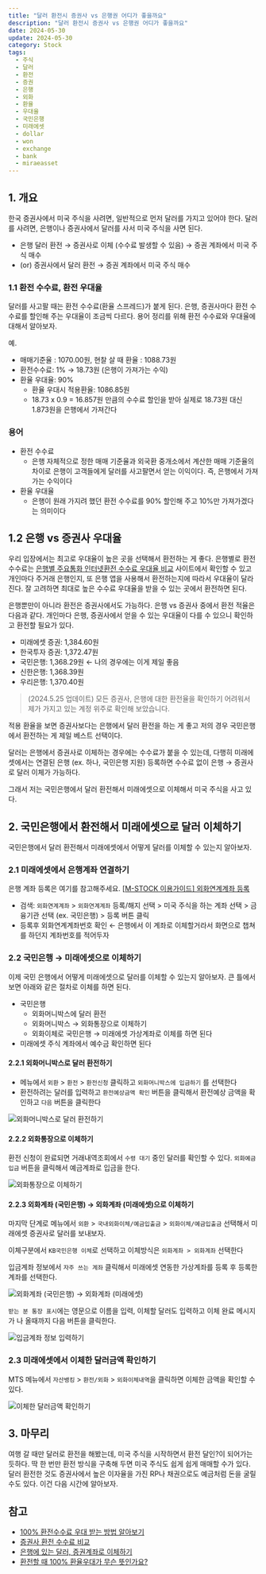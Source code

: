 ```yaml
---
title: "달러 환전시 증권사 vs 은행권 어디가 좋을까요"
description: "달러 환전시 증권사 vs 은행권 어디가 좋을까요"
date: 2024-05-30
update: 2024-05-30
category: Stock
tags:
  - 주식
  - 달러
  - 환전
  - 증권
  - 은행
  - 외화
  - 환율
  - 우대율
  - 국민은행
  - 미래에셋
  - dollar
  - won
  - exchange
  - bank
  - miraeasset
---
```


## 1. 개요

한국 증권사에서 미국 주식을 사려면, 일반적으로 먼저 달러를 가지고 있어야 한다. 달러를 사려면, 은행이나 증권사에서 달러를 사서 미국 주식을 사면 된다.

- 은행 달러 환전 → 증권사로 이체 (수수료 발생할 수 있음) → 증권 계좌에서 미국 주식 매수
- (or) 증권사에서 달러 환전 → 증권 계좌에서 미국 주식 매수

### 1.1 환전 수수료, 환전 우대율

달러를 사고팔 때는 환전 수수료(환율 스프레드)가 붙게 된다. 은행, 증권사마다 환전 수수료를 할인해 주는 우대율이 조금씩 다르다. 용어 정리를 위해 환전 수수료와 우대율에 대해서 알아보자.

예.

- 매매기준율 : 1070.00원, 현찰 살 때 환율 : 1088.73원
- 환전수수료: 1% → 18.73원 (은행이 가져가는 수익)
- 환율 우대율: 90%
    - 환율 우대시 적용환율: 1086.85원
    - 18.73 x 0.9 = 16.857원 만큼의 수수료 할인을 받아 실제로 18.73원 대신 1.873원을 은행에서 가져간다

### 용어

- 환전 수수료
    - 은행 자체적으로 정한 매매 기준율과 외국환 중개소에서 계산한 매매 기준율의 차이로 은행이 고객들에게 달러를 사고팔면서 얻는 이익이다. 즉, 은행에서 가져가는 수익이다
- 환율 우대율
    - 은행이 원래 가지려 했던 환전 수수료를 90% 할인해 주고 10%만 가져가겠다는 의미이다

## 1.2 은행 vs 증권사 우대율

우리 입장에서는 최고로 우대율이 높은 곳을 선택해서 환전하는 게 좋다. 은행별로 환전 수수료는 [은행별 주요통화 인터넷환전 수수료 우대율 비교](https://exchange.kfb.or.kr/page/on_commission.php) 사이트에서 확인할 수 있고 개인마다 주거래 은행인지, 또 은행 앱을 사용해서 환전하는지에 따라서 우대율이 달라진다. 잘 고려하면 최대로 높은 수수료 우대율을 받을 수 있는 곳에서 환전하면 된다.

은행뿐만이 아니라 환전은 증권사에서도 가능하다. 은행 vs 증권사 중에서 환전 적율은 다음과 같다. 개인마다 은행, 증권사에서 얻을 수 있는 우대율이 다를 수 있으니 확인하고 환전할 필요가 있다.

- 미래에셋 증권: 1,384.60원
- 한국투자 증권: 1,372.47원
- 국민은행: 1,368.29원 ← 나의 경우에는 이게 제일 좋음
- 신한은행: 1,368.39원
- 우리은행: 1,370.40원

> (2024.5.25 업데이트)
> 모든 증권사, 은행에 대한 환전율을 확인하기 어려워서 제가 가지고 있는 계정 위주로 확인해 보았습니다.

적용 환율을 보면 증권사보다는 은행에서 달러 환전을 하는 게 좋고 저의 경우 국민은행에서 환전하는 게 제일 베스트 선택이다.

달러는 은행에서 증권사로 이체하는 경우에는 수수료가 붙을 수 있는데, 다행히 미래에셋에서는 연결된 은행 (ex. 하나, 국민은행 지원) 등록하면 수수료 없이 은행 → 증권사로 달러 이체가 가능하다.

그래서 저는 국민은행에서 달러 환전해서 미래에셋으로 이체해서 미국 주식을 사고 있다.

## 2. 국민은행에서 환전해서 미래에셋으로 달러 이체하기

국민은행에서 달러 환전해서 미래에셋에서 어떻게 달러를 이체할 수 있는지 알아보자.

### 2.1 미래에셋에서 은행계좌 연결하기

은행 계좌 등록은 여기를 참고해주세요. [[M-STOCK 이용가이드\] 외화연계계좌 등록](https://www.youtube.com/watch?v=d-jL4kAfklA)

- 검색: `외화연계계좌` > `외화연계계좌` 등록/해지 선택 > 미국 주식을 하는 계좌 선택 > 금융기관 선택 (ex. 국민은행) > 등록 버튼 클릭
- 등록후 외화연계계좌번호 확인 ← 은행에서 이 계좌로 이체할거라서 화면으로 챕쳐를 하던지 계좌번호를 적어두자

### 2.2 국민은행 → 미래에셋으로 이체하기

이제 국민 은행에서 어떻게 미래에셋으로 달러를 이체할 수 있는지 알아보자. 큰 틀에서 보면 아래와 같은 절차로 이체를 하면 된다.

- 국민은행
    - 외화머니박스에 달러 환전
    - 외화머니박스 → 외화통장으로 이체하기
    - 외화이체로 국민은행 → 미래에셋 가상계좌로 이체를 하면 된다
- 미래에셋 주식 계좌에서 예수금 확인하면 된다

#### 2.2.1 외화머니박스로 달러 환전하기

- 메뉴에서 `외환`  > `환전` > `환전신청` 클릭하고 `외화머니박스에 입금하기` 를 선택한다
- 환전하려는 달러를 입력하고 `환전예상금액 확인` 버튼을 클릭해서 환전예상 금액을 확인하고 `다음` 버튼을 클릭한다

![외화머니박스로 달러 환전하기](image-20240530235723174.png)

#### 2.2.2 외화통장으로 이체하기

환전 신청이 완료되면 거래내역조회에서 `수령 대기` 중인 달러를 확인할 수 있다. `외화예금입금` 버튼을 클릭해서 예금계좌로 입금을 한다.

![외화통장으로 이체하기](image-20240530235743754.png)

#### 2.2.3 외화계좌 (국민은행)  → 외화계좌 (미래에셋)으로 이체하기

마지막 단계로 메뉴에서 `외환` > `국내외화이체/예금입출금` > `외화이체/예금입출금` 선택해서 미래에셋 증권사로 달러를 보내보자.

이체구분에서 `KB국민은행 이체`로 선택하고 이체방식은 `외화계좌 > 외화계좌` 선택한다

입금계좌 정보에서 `자주 쓰는 계좌` 클릭해서 미래에셋 연동한 가상계좌를 등록 후 등록한 계좌를 선택한다.

![외화계좌 (국민은행) → 외화계좌 (미래에셋)](image-20240530235756793.png)

`받는 분 통장 표시`에는 영문으로 이름을 입력, 이체할 달러도 입력하고 이체 완료 메시지가 나 올때까지 다음 버튼을 클릭한다.

![입금계좌 정보 입력하기](image-20240530235809628.png)

### 2.3 미래에셋에서 이체한 달러금액 확인하기

MTS 메뉴에서 `자산뱅킹` > `환전/외화` > `외화이체내역`을 클릭하면 이체한 금액을 확인할 수 있다.

![이체한 달러금액 확인하기](image-20240530235820759.png)

## 3. 마무리

여행 갈 때만 달러로 환전을 해봤는데, 미국 주식을 시작하면서 환전 달인?이 되어가는 듯하다. 딱 한 번만 환전 방식을 구축해 두면 미국 주식도 쉽게 쉽게 매매할 수가 있다. 달러 환전한 것도 증권사에서 높은 이자율을 가진 RP나 채권으로도 예금처럼 돈을 굴릴 수도 있다. 이건 다음 시간에 알아보자.

## 참고

- [100% 환전수수료 우대 받는 방법 알아보기](https://post.naver.com/viewer/postView.naver?memberNo=27889218&volumeNo=35988356)
- [증권사 환전 수수료 비교](https://simpleinvest.co.kr/증권사-환전수수료-비교/)
- [은행에 있는 달러, 증권계좌로 이체하기](https://blog.naver.com/how2invest/221859904929)
- [환전할 때 100% 환율우대가 무슨 뜻인가요?](https://www.tossbank.com/articles/exchange-rate)
